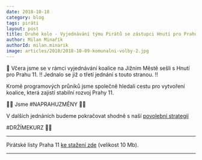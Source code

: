 ```yaml
---
date: 2018-10-18
category: blog
tags: piráti
layout: post
title: Druhé kolo - Vyjednávání týmu Pirátů se zástupci Hnutí pro Prahu 11
author: Milan Minařík
authorId: milan.minarik
image: articles/2018/2018-10-09-komunalni-volby-2.jpg
---
```


📢 Včera jsme se v rámci vyjednávání koalice na Jižním Městě sešli s Hnutí pro Prahu 11.
‼️ Jednalo se již o třetí jednání s touto stranou. ‼️

Kromě programových průniků jsme společně hledali cestu pro vytvoření koalice, která zajistí stabilní rozvoj Prahy 11.

🏴🏴 Jsme #NAPRAHUZMĚNY 🏴🏴


V dalších jednáních budeme pokračovat shodně s naší  <a href="/komunalni-volby-2018/povolebni-strategie/">povolební strategií</a>

#DRŽÍMEKURZ 🏴🏴


---

Pirátské listy Praha 11 [ke stažení zde](/assets/pdf/2018-07-10-praha-11.pdf) (velikost 10 Mb).

- - -

